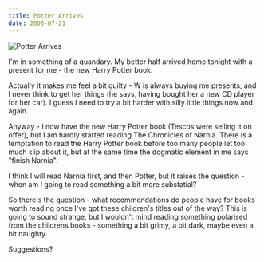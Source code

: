```yaml
---
title: Potter Arrives
date: 2005-07-21
---
```


![Potter Arrives](https://source.unsplash.com/jpkvklXwt98/1600x900)

I'm in something of a quandary. My better half arrived home tonight with a present for me - the new Harry Potter book.

Actually it makes me feel a bit guilty - W is always buying me presents, and I never think to get her things (he says, having bought her a new CD player for her car). I guess I need to try a bit harder with silly little things now and again.

Anyway - I now have the new Harry Potter book (Tescos were selling it on offer), but I am hardly started reading The Chronicles of Narnia. There is a temptation to read the Harry Potter book before too many people let too much slip about it, but at the same time the dogmatic element in me says "finish Narnia".

I think I will read Narnia first, and then Potter, but it raises the question - when am I going to read something a bit more substatial?

So there's the question - what recommendations do people have for books worth reading once I've got these children's titles out of the way? This is going to sound strange, but I wouldn't mind reading something polarised from the childrens books - something a bit grimy, a bit dark, maybe even a bit naughty.

Suggestions?